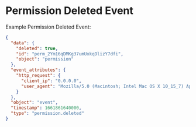 # Permission Deleted Event

Example Permission Deleted Event:

```json
{
  "data": {
    "deleted": true,
    "id": "perm_2Ym16qDMKg37umUxkqDlizY7dfi",
    "object": "permission"
  },
  "event_attributes": {
    "http_request": {
      "client_ip": "0.0.0.0",
      "user_agent": "Mozilla/5.0 (Macintosh; Intel Mac OS X 10_15_7) AppleWebKit/537.36 (KHTML, like Gecko) Chrome/128.0.0.0 Safari/537.36"
    }
  },
  "object": "event",
  "timestamp": 1661861640000,
  "type": "permission.deleted"
}
```
